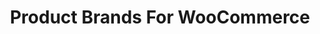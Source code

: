 ---
title: Product Brands For WooCommerce
redirect_from:
    - /product-brands-for-woocommerce/
    - /pbwc/
    - /wp/plugins/product-brands-for-woocommerce/
    - /wp/plugins/pbwc/
redirect_to: https://wordpress.org/plugins/product-brands-for-woocommerce
---